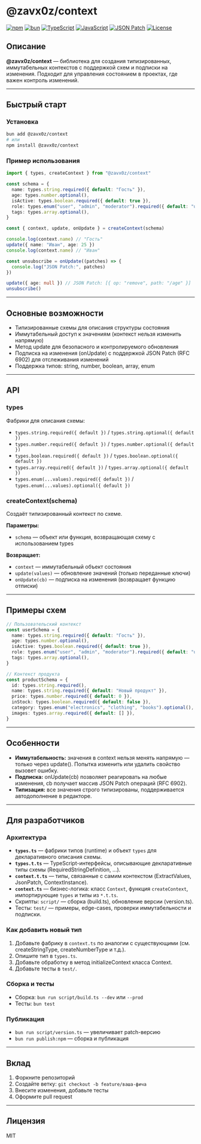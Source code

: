 # @zavx0z/context

[![npm](https://img.shields.io/npm/v/@zavx0z/context)](https://www.npmjs.com/package/@zavx0z/context)
[![bun](https://img.shields.io/badge/bun-1.0+-black)](https://bun.sh/)
[![TypeScript](https://img.shields.io/badge/TypeScript-5.0+-blue)](https://www.typescriptlang.org/)
[![JavaScript](https://img.shields.io/badge/JavaScript-ESM-green)](https://developer.mozilla.org/en-US/docs/Web/JavaScript/Guide/Modules)
[![JSON Patch](https://img.shields.io/badge/JSON%20Patch-RFC%206902-orange)](https://tools.ietf.org/html/rfc6902)
[![License](https://img.shields.io/badge/License-MIT-yellow)](https://opensource.org/licenses/MIT)

## Описание

**@zavx0z/context** — библиотека для создания типизированных, иммутабельных контекстов с поддержкой схем и подписки на изменения. Подходит для управления состоянием в проектах, где важен контроль изменений.

---

## Быстрый старт

### Установка

```sh
bun add @zavx0z/context
# или
npm install @zavx0z/context
```

### Пример использования

```ts
import { types, createContext } from "@zavx0z/context"

const schema = {
  name: types.string.required({ default: "Гость" }),
  age: types.number.optional(),
  isActive: types.boolean.required({ default: true }),
  role: types.enum("user", "admin", "moderator").required({ default: "user" }),
  tags: types.array.optional(),
}

const { context, update, onUpdate } = createContext(schema)

console.log(context.name) // "Гость"
update({ name: "Иван", age: 25 })
console.log(context.name) // "Иван"

const unsubscribe = onUpdate((patches) => {
  console.log("JSON Patch:", patches)
})

update({ age: null }) // JSON Patch: [{ op: "remove", path: "/age" }]
unsubscribe()
```

---

## Основные возможности

- Типизированные схемы для описания структуры состояния
- Иммутабельный доступ к значениям (контекст нельзя изменить напрямую)
- Метод update для безопасного и контролируемого обновления
- Подписка на изменения (onUpdate) с поддержкой JSON Patch (RFC 6902) для отслеживания изменений
- Поддержка типов: string, number, boolean, array, enum

---

## API

### types

Фабрики для описания схемы:

- `types.string.required({ default })` / `types.string.optional({ default })`
- `types.number.required({ default })` / `types.number.optional({ default })`
- `types.boolean.required({ default })` / `types.boolean.optional({ default })`
- `types.array.required({ default })` / `types.array.optional({ default })`
- `types.enum(...values).required({ default })` / `types.enum(...values).optional({ default })`

### createContext(schema)

Создаёт типизированный контекст по схеме.

**Параметры:**

- `schema` — объект или функция, возвращающая схему с использованием types

**Возвращает:**

- `context` — иммутабельный объект состояния
- `update(values)` — обновление значений (только переданные ключи)
- `onUpdate(cb)` — подписка на изменения (возвращает функцию отписки)

---

## Примеры схем

```ts
// Пользовательский контекст
const userSchema = {
  name: types.string.required({ default: "Гость" }),
  age: types.number.optional(),
  isActive: types.boolean.required({ default: true }),
  role: types.enum("user", "admin", "moderator").required({ default: "user" }),
  tags: types.array.optional(),
}

// Контекст продукта
const productSchema = {
  id: types.string.required(),
  name: types.string.required({ default: "Новый продукт" }),
  price: types.number.required({ default: 0 }),
  inStock: types.boolean.required({ default: false }),
  category: types.enum("electronics", "clothing", "books").optional(),
  images: types.array.required({ default: [] }),
}
```

---

## Особенности

- **Иммутабельность:** значения в context нельзя менять напрямую — только через update(). Попытка изменить или удалить свойство вызовет ошибку.
- **Подписка:** onUpdate(cb) позволяет реагировать на любые изменения, cb получает массив JSON Patch операций (RFC 6902).
- **Типизация:** все значения строго типизированы, поддерживается автодополнение в редакторе.

---

## Для разработчиков

### Архитектура

- **`types.ts`** — фабрики типов (runtime) и объект `types` для декларативного описания схемы.
- **`types.t.ts`** — TypeScript-интерфейсы, описывающие декларативные типы схемы (RequiredStringDefinition, …​).
- **`context.t.ts`** — типы, связанные с самим контекстом (ExtractValues, JsonPatch, ContextInstance).
- **`context.ts`** — бизнес-логика: класс `Context`, функция `createContext`, импортирующие `types` и типы из `*.t.ts`.
- Скрипты: `script/` — сборка (build.ts), обновление версии (version.ts).
- Тесты: `test/` — примеры, edge-cases, проверки иммутабельности и подписки.

### Как добавить новый тип

1. Добавьте фабрику в `context.ts` по аналогии с существующими (см. createStringType, createNumberType и т.д.).
2. Опишите тип в `types.ts`.
3. Добавьте обработку в метод initializeContext класса Context.
4. Добавьте тесты в `test/`.

### Сборка и тесты

- Сборка: `bun run script/build.ts --dev` или `--prod`
- Тесты: `bun test`

### Публикация

- `bun run script/version.ts` — увеличивает patch-версию
- `bun run publish:npm` — сборка и публикация

---

## Вклад

1. Форкните репозиторий
2. Создайте ветку: `git checkout -b feature/ваша-фича`
3. Внесите изменения, добавьте тесты
4. Оформите pull request

---

## Лицензия

MIT
